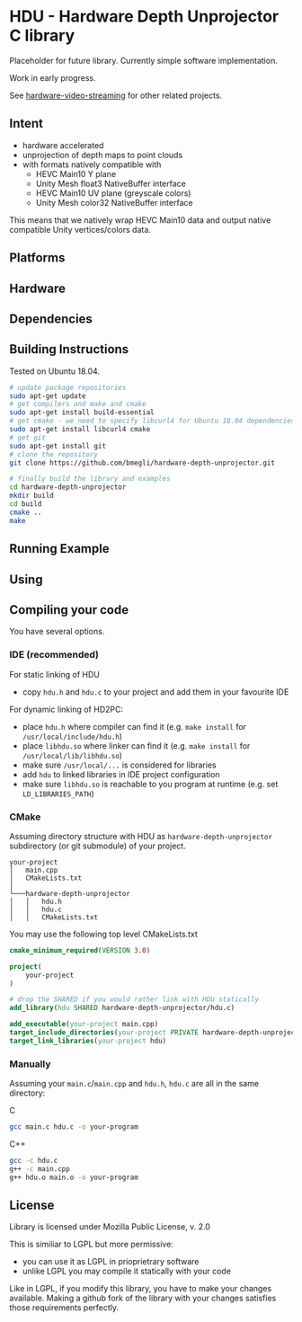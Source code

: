 # HDU - Hardware Depth Unprojector C library

Placeholder for future library.
Currently simple software implementation.

Work in early progress.

See [hardware-video-streaming](https://github.com/bmegli/hardware-video-streaming) for other related projects.

## Intent

- hardware accelerated
- unprojection of depth maps to point clouds
- with formats natively compatible with
     - HEVC Main10 Y plane
     - Unity Mesh float3 NativeBuffer interface
     - HEVC Main10 UV plane (greyscale colors)
     - Unity Mesh color32 NativeBuffer interface

This means that we natively wrap HEVC Main10 data and output native compatible Unity vertices/colors data. 

## Platforms 

## Hardware

## Dependencies

## Building Instructions

Tested on Ubuntu 18.04.

``` bash
# update package repositories
sudo apt-get update 
# get compilers and make and cmake
sudo apt-get install build-essential
# get cmake - we need to specify libcurl4 for Ubuntu 18.04 dependencies problem
sudo apt-get install libcurl4 cmake
# get git
sudo apt-get install git
# clone the repository
git clone https://github.com/bmegli/hardware-depth-unprojector.git

# finally build the library and examples
cd hardware-depth-unprojector
mkdir build
cd build
cmake ..
make
```

## Running Example

## Using

## Compiling your code

You have several options.

### IDE (recommended)

For static linking of HDU
- copy `hdu.h` and `hdu.c` to your project and add them in your favourite IDE

For dynamic linking of HD2PC:
- place `hdu.h` where compiler can find it (e.g. `make install` for `/usr/local/include/hdu.h`)
- place `libhdu.so` where linker can find it (e.g. `make install` for `/usr/local/lib/libhdu.so`)
- make sure `/usr/local/...` is considered for libraries
- add `hdu` to linked libraries in IDE project configuration
- make sure `libhdu.so` is reachable to you program at runtime (e.g. set `LD_LIBRARIES_PATH`)

### CMake

Assuming directory structure with HDU as `hardware-depth-unprojector` subdirectory (or git submodule) of your project.

```
your-project
│   main.cpp
│   CMakeLists.txt
│
└───hardware-depth-unprojector
│   │   hdu.h
│   │   hdu.c
│   │   CMakeLists.txt
```

You may use the following top level CMakeLists.txt

``` CMake
cmake_minimum_required(VERSION 3.0)

project(
    your-project
)

# drop the SHARED if you would rather link with HDU statically
add_library(hdu SHARED hardware-depth-unprojector/hdu.c)

add_executable(your-project main.cpp)
target_include_directories(your-project PRIVATE hardware-depth-unprojector)
target_link_libraries(your-project hdu)
```

### Manually

Assuming your `main.c`/`main.cpp` and `hdu.h`, `hdu.c` are all in the same directory:

C
```bash
gcc main.c hdu.c -o your-program
```

C++
```bash
gcc -c hdu.c
g++ -c main.cpp
g++ hdu.o main.o -o your-program
```

## License

Library is licensed under Mozilla Public License, v. 2.0

This is similiar to LGPL but more permissive:
- you can use it as LGPL in prioprietrary software
- unlike LGPL you may compile it statically with your code

Like in LGPL, if you modify this library, you have to make your changes available.
Making a github fork of the library with your changes satisfies those requirements perfectly.

